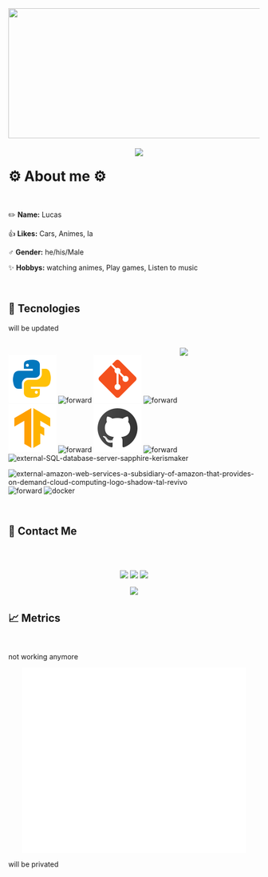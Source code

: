 <img  src="https://64.media.tumblr.com/cca4f06484b447c0687f0325af5b38c9/428a8db1dc8ae92f-87/s1280x1920/7c751558b1d93e15c2d885cff2162ddb95059b8d.gif" width="1000px" height="260px" />

<br>
<br>

<img  src="https://i.pinimg.com/originals/ed/f2/54/edf254eea0ca51397e883b6908ad57cb.gif" width="250px" align="right" /> 

# ⚙️ About me ⚙️

<br>

✏️ <b>Name:</b> Lucas

👍 <b>Likes:</b> Cars, Animes, Ia 

♂️ <b>Gender:</b> he/his/Male

✨ <b>Hobbys:</b> watching animes, Play games, Listen to music

<br>

## 🚀 Tecnologies
will be updated

<br>
<img  src="https://i.gifer.com/origin/e2/e2917a322c5c7247c308d53725f0189f_w200.gif" width="160px" align="right" />  

<img  src="https://raw.githubusercontent.com/Sug0i/Sug0i/main/images/icons8-python-48.svg"  /> <img width="48" height="48" src="https://img.icons8.com/pulsar-line/48/12B886/forward.png" alt="forward"/> <img  src="https://raw.githubusercontent.com/Sug0i/Sug0i/main/images/icons8-git-48.svg"  /> <img width="48" height="48" src="https://img.icons8.com/pulsar-line/48/12B886/forward.png" alt="forward"/> <img  src="https://raw.githubusercontent.com/Sug0i/Sug0i/main/images/icons8-tensorflow-48.svg"  /> 
 <img width="48" height="48" src="https://img.icons8.com/pulsar-line/48/12B886/forward.png" alt="forward"/> <img  src="https://raw.githubusercontent.com/Sug0i/Sug0i/main/images/icons8-github.svg"  /> <img width="48" height="48" src="https://img.icons8.com/pulsar-line/48/12B886/forward.png" alt="forward"/> <img width="40" height="40" src="https://img.icons8.com/external-sapphire-kerismaker/48/external-SQL-database-server-sapphire-kerismaker.png" alt="external-SQL-database-server-sapphire-kerismaker"  /><img /> 

<img width="45" height="45" src="https://img.icons8.com/external-tal-revivo-shadow-tal-revivo/48/external-amazon-web-services-a-subsidiary-of-amazon-that-provides-on-demand-cloud-computing-logo-shadow-tal-revivo.png" alt="external-amazon-web-services-a-subsidiary-of-amazon-that-provides-on-demand-cloud-computing-logo-shadow-tal-revivo"/>  <img width="48" height="48" src="https://img.icons8.com/pulsar-line/48/12B886/forward.png" alt="forward"/> <img width="45" height="45" src="https://img.icons8.com/fluency/48/000000/docker.png" alt="docker"/><img />

<br>

## 📝 Contact Me 

<br>
<br>

<p align="center"><a href="https://twitter.com/Owar1_Chan" target="_blank"><img src="https://img.shields.io/badge/Owar1_Chan%20-%231DA1F2.svg?&style=for-the-badge&logo=Twitter&logoColor=white"/></a> <a href="https://instagram.com/_lucas_caua/" target="_blank"><img src="https://img.shields.io/badge/_lucas_caua-E4405F?&style=for-the-badge&logo=Instagram&logoColor=white"/></a> <a href="https://discord.com/" target="_blank"><img src="https://img.shields.io/badge/owari 0101%20-%237289DA.svg?&style=for-the-badge&logo=discord&logoColor=white"/></a></p>
<p align="center"><a href="https://ko-fi.com/owari_chan" target="_blank"><img src="https://img.shields.io/badge/buy me a coffee%20-%23FF9900.svg?&style=for-the-badge&logo=ko-fi&logoColor=white"/></a></p>

## 📈 Metrics

<br>
<p>not working anymore</p>
<p align="center">
<img align="center" src="/github-metrics.svg" alt="Metrics" width="450">
</p>



<!---
Owar1/Owar1 is a ✨ special ✨ repository because its `README.md` (this file) appears on your GitHub profile.
You can click the Preview link to take a look at your changes.
--->
 <!--- gif cat spinning https://pa1.narvii.com/6942/20f7b46fb4cd8b6fac8b64ef271838a4c85c1a04r1-500-500_hq.gif --->
<!---

https://c.tenor.com/P5DB2iGAecsAAAAj/peach-cat.gif
--->
<p>will be privated</p>
